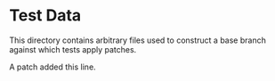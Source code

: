 # Test Data

This directory contains arbitrary files used to construct a base branch against
which tests apply patches.

A patch added this line.
